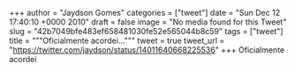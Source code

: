 
+++
author = "Jaydson Gomes"
categories = ["tweet"]
date = "Sun Dec 12 17:40:10 +0000 2010"
draft = false
image = "No media found for this Tweet"
slug = "42b7049bfe483ef658481030fe52e565044b8c59"
tags = ["tweet"]
title = """Oficialmente acordei..."""
tweet = true
tweet_url = "https://twitter.com/jaydson/status/14011640668225536"
+++
Oficialmente acordei
